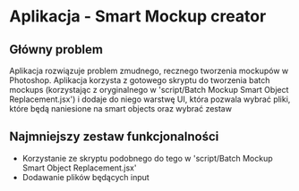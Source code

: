 # Aplikacja - Smart Mockup creator

## Główny problem

Aplikacja rozwiązuje problem zmudnego, recznego tworzenia mockupów w Photoshop. Aplikacja korzysta z gotowego skryptu do tworzenia batch mockups (korzystając z oryginalnego w 'script/Batch Mockup Smart Object Replacement.jsx') i dodaje do niego warstwę UI, która pozwala wybrać pliki, które będą naniesione na smart objects oraz wybrać zestaw 

## Najmniejszy zestaw funkcjonalności

- Korzystanie ze skryptu podobnego do tego w 'script/Batch Mockup Smart Object Replacement.jsx'
- Dodawanie plików będących input 
